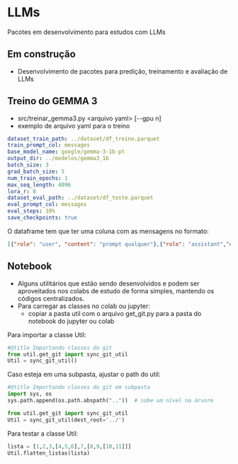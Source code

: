 # LLMs
Pacotes em desenvolvimento para estudos com LLMs

## Em construção 
- Desenvolvimento de pacotes para predição, treinamento e avaliação de LLMs

## Treino do GEMMA 3
- src/treinar_gemma3.py \<arquivo yaml\> \[--gpu n\]
- exemplo de arquivo yaml para o treino
```yaml
dataset_train_path: ../dataset/df_treino.parquet
train_prompt_col: messages
base_model_name: google/gemma-3-1b-pt
output_dir: ../modelos/gemma3_1b
batch_size: 3
grad_batch_size: 5
num_train_epochs: 1
max_seq_length: 4096
lora_r: 8
dataset_eval_path: ../dataset/df_teste.parquet
eval_prompt_col: messages
eval_steps: 10%
save_checkpoints: true
```
O dataframe tem que ter uma coluna com as mensagens no formato:
```json
[{"role": "user", "content": "prompt qualquer"},{"role": "assistant","content":"resposta qualquer"}]
```

## Notebook
- Alguns utilitários que estão sendo desenvolvidos e podem ser aproveitados nos colabs de estudo de forma simples, mantendo os códigos centralizados.
- Para carregar as classes no colab ou jupyter:
  - copiar a pasta util com o arquivo get_git.py para a pasta do notebook do jupyter ou colab

Para importar a classe Util:
```python
#@title Importando classes do git
from util.get_git import sync_git_util
Util = sync_git_util()
```

Caso esteja em uma subpasta, ajustar o path do util:
```python
#@title Importando classes do git em subpasta
import sys, os
sys.path.append(os.path.abspath(".."))  # sobe um nível na árvore

from util.get_git import sync_git_util
Util = sync_git_util(dest_root='../')
```

Para testar a classe Util:
```python
lista = [1,2,3,[4,5,6],7,[8,9,[10,11]]]
Util.flatten_listas(lista)
```
